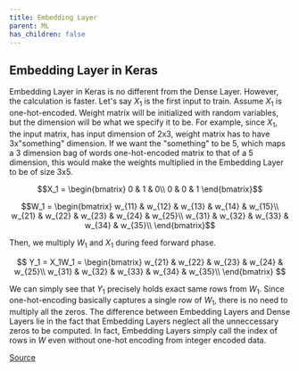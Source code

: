 ```yaml
---
title: Embedding Layer
parent: ML
has_children: false
---
```


## Embedding Layer in Keras
Embedding Layer in Keras is no different from the Dense Layer. However, the calculation is faster.
Let's say $X_1$ is the first input to train. Assume $X_1$ is one-hot-encoded.
Weight matrix will be initialized with random variables, but the dimension will be what we specify it to be.
For example, since $X_1$, the input matrix, has input dimension of 2x3, weight matrix has to have 3x"something"
dimension. If we want the "something" to be 5, which maps a 3 dimension bag of words one-hot-encoded matrix to that of a 5 dimension,
this would make the weights multiplied in the Embedding Layer to be of size 3x5.

$$X_1 = \begin{bmatrix}
0 & 1 & 0\\
0 & 0 & 1
\end{bmatrix}$$

$$W_1 = \begin{bmatrix}
w_{11} & w_{12} & w_{13} & w_{14} & w_{15}\\
w_{21} & w_{22} & w_{23} & w_{24} & w_{25}\\
w_{31} & w_{32} & w_{33} & w_{34} & w_{35}\\
\end{bmatrix}$$

Then, we multiply $W_1$ and $X_1$ during feed forward phase.

$$
Y_1 = X_1W_1 = \begin{bmatrix}
w_{21} & w_{22} & w_{23} & w_{24} & w_{25}\\
w_{31} & w_{32} & w_{33} & w_{34} & w_{35}\\
\end{bmatrix}
$$

We can simply see that $Y_1$ precisely holds exact same rows from $W_1$. Since one-hot-encoding basically captures a single
row of $W_1$, there is no need to multiply all the zeros. The difference between Embedding Layers and Dense Layers lie
in the fact that Embedding Layers neglect all the unneccessary zeros to be computed. In fact, Embedding Layers simply call the
index of rows in $W$ even without one-hot encoding from integer encoded data.

[Source](https://stackoverflow.com/questions/47868265/what-is-the-difference-between-an-embedding-layer-and-a-dense-layer)
